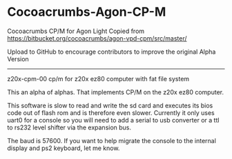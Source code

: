 # Cocoacrumbs-Agon-CP-M


Cocoacrumbs CP/M for Agon Light
Copied from
https://bitbucket.org/cocoacrumbs/agon-vpd-cpm/src/master/

Upload to GitHub to encourage contributors to improve the original Alpha Version


----------
z20x-cpm-00
cp/m for z20x ez80 computer with fat file system

This an alpha of alphas. That implements CP/M on the z20x ez80 computer.

This software is slow to read and write the sd card and executes its bios code out of flash rom and is therefore even slower. Currently it only uses uart0 for a console so you will need to add a serial to usb converter or a ttl to rs232 level shifter via the expansion bus.

The baud is 57600. If you want to help migrate the console to the internal display and ps2 keyboard, let me know.
